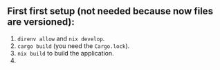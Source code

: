 ## First first setup (not needed because now files are versioned):
1. `direnv allow` and `nix develop`.
2. `cargo build` (you need the `Cargo.lock`).
3. `nix build` to build the application.
4.
